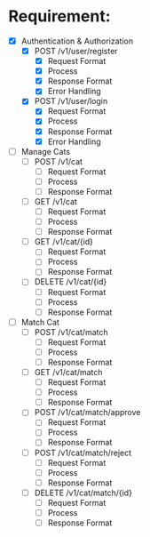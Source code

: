 # Requirement:
- [x]  Authentication & Authorization
    - [x]  POST /v1/user/register
        - [x]  Request Format
        - [x]  Process
        - [x]  Response Format
        - [x]  Error Handling
    - [x]  POST /v1/user/login
        - [x]  Request Format
        - [x]  Process
        - [x]  Response Format
        - [x]  Error Handling
- [ ]  Manage Cats
    - [ ]  POST /v1/cat
        - [ ]  Request Format
        - [ ]  Process
        - [ ]  Response Format
    - [ ]  GET /v1/cat
        - [ ]  Request Format
        - [ ]  Process
        - [ ]  Response Format
    - [ ]  GET /v1/cat/{id}
        - [ ]  Request Format
        - [ ]  Process
        - [ ]  Response Format
    - [ ]  DELETE /v1/cat/{id}
        - [ ]  Request Format
        - [ ]  Process
        - [ ]  Response Format
- [ ]  Match Cat
    - [ ]  POST /v1/cat/match
        - [ ]  Request Format
        - [ ]  Process
        - [ ]  Response Format
    - [ ]  GET /v1/cat/match
        - [ ]  Request Format
        - [ ]  Process
        - [ ]  Response Format
    - [ ]  POST /v1/cat/match/approve
        - [ ]  Request Format
        - [ ]  Process
        - [ ]  Response Format
    - [ ]  POST /v1/cat/match/reject
        - [ ]  Request Format
        - [ ]  Process
        - [ ]  Response Format
    - [ ]  DELETE /v1/cat/match/{id}
        - [ ]  Request Format
        - [ ]  Process
        - [ ]  Response Format
